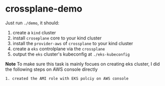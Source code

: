# crossplane-demo

Just run `./demo`, it should:
1. create a `kind` cluster
2. install `croseplane` core to your kind cluster
3. install the `provider-aws` of `crossplane` to your kind cluster
4. create a `eks` controlplane via the `crossplane`
5. output the `eks` cluster's kubeconfig at `./eks-kubeconfig`


**Note** To make sure this task is mainly focues on creating eks cluster, I did the following steps on AWS console directly
```
1. created the AMI role with EKS polciy on AWS console
```
